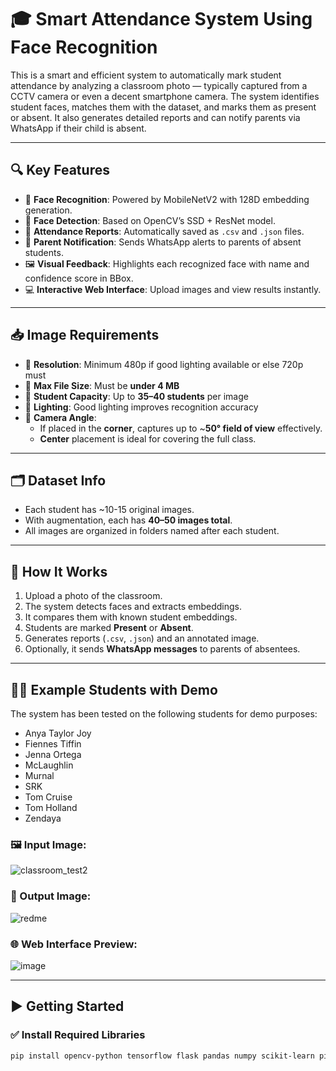 # 🎓 Smart Attendance System Using Face Recognition

This is a smart and efficient system to automatically mark student attendance by analyzing a classroom photo — typically captured from a CCTV camera or even a decent smartphone camera. The system identifies student faces, matches them with the dataset, and marks them as present or absent. It also generates detailed reports and can notify parents via WhatsApp if their child is absent.

---

## 🔍 Key Features

- 🔎 **Face Recognition**: Powered by MobileNetV2 with 128D embedding generation.
- 🧠 **Face Detection**: Based on OpenCV’s SSD + ResNet model.
- 💾 **Attendance Reports**: Automatically saved as `.csv` and `.json` files.
- 📩 **Parent Notification**: Sends WhatsApp alerts to parents of absent students.
- 🖼️ **Visual Feedback**: Highlights each recognized face with name and confidence score in BBox.
- 💻 **Interactive Web Interface**: Upload images and view results instantly.

---

## 📥 Image Requirements

- 📸 **Resolution**: Minimum 480p if good lighting available or else 720p must  
- 🔄 **Max File Size**: Must be **under 4 MB**  
- 👥 **Student Capacity**: Up to **35–40 students** per image  
- 🔦 **Lighting**: Good lighting improves recognition accuracy  
- 🎥 **Camera Angle**:
  - If placed in the **corner**, captures up to ~**50° field of view** effectively.
  - **Center** placement is ideal for covering the full class.

---

## 🗂️ Dataset Info

- Each student has ~10-15 original images.
- With augmentation, each has **40–50 images total**.
- All images are organized in folders named after each student.

---

## 🧪 How It Works

1. Upload a photo of the classroom.
2. The system detects faces and extracts embeddings.
3. It compares them with known student embeddings.
4. Students are marked **Present** or **Absent**.
5. Generates reports (`.csv`, `.json`) and an annotated image.
6. Optionally, it sends **WhatsApp messages** to parents of absentees.

---

## 👨‍🎓 Example Students with Demo

The system has been tested on the following students for demo purposes:

- Anya Taylor Joy  
- Fiennes Tiffin  
- Jenna Ortega  
- McLaughlin  
- Murnal  
- SRK  
- Tom Cruise  
- Tom Holland  
- Zendaya  


### 🖼️ Input Image:
![classroom_test2](https://github.com/user-attachments/assets/d3a24b48-273b-4944-938d-d78250472c40)


### 🧾 Output Image:
![redme](https://github.com/user-attachments/assets/aa342a37-157c-4e2c-9d85-87d1778758dc)

### 🌐 Web Interface Preview:
![image](https://github.com/user-attachments/assets/7664eb00-6325-410b-96fc-54f0129f7d0b)


---

## ▶️ Getting Started

### ✅ Install Required Libraries

```bash
pip install opencv-python tensorflow flask pandas numpy scikit-learn pillow pywhatkit
